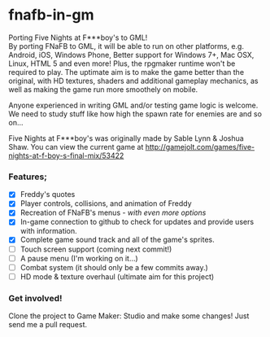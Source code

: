 # fnafb-in-gm
Porting Five Nights at F***boy's to GML!  
By porting FNaFB to GML, it will be able to run on other platforms, e.g. Android, iOS, Windows Phone, Better support for Windows 7+, Mac OSX, Linux, HTML 5 and even more! Plus, the rpgmaker runtime won't be required to play.
The uptimate aim is to make the game better than the original, with HD textures, shaders and additional gameplay mechanics, as well as making the game run more smoothely on mobile.

Anyone experienced in writing GML and/or testing game logic is welcome. We need to study stuff like how high the spawn rate for enemies are and so on...

Five Nights at F***boy's was originally made by Sable Lynn & Joshua Shaw. You can view the current game at http://gamejolt.com/games/five-nights-at-f-boy-s-final-mix/53422

### Features;
- [x] Freddy's quotes
- [x] Player controls, collisions, and animation of Freddy
- [x] Recreation of FNaFB's menus - *with even more options*
- [x] In-game connection to github to check for updates and provide users with information.
- [x] Complete game sound track and all of the game's sprites.
- [ ] Touch screen support (coming next commit!)
- [ ] A pause menu (I'm working on it...)
- [ ] Combat system (it should only be a few commits away.)
- [ ] HD mode & texture overhaul (ultimate aim for this project)

### Get involved!
Clone the project to Game Maker: Studio and make some changes! Just send me a pull request.
